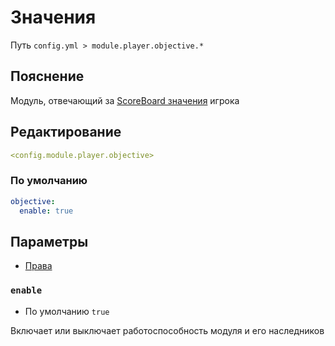 # Значения
Путь `config.yml > module.player.objective.*`

## Пояснение
Модуль, отвечающий за [ScoreBoard значения](https://ru.minecraft.wiki/w/%D0%A1%D0%B8%D1%81%D1%82%D0%B5%D0%BC%D0%B0_%D1%81%D1%87%D1%91%D1%82%D0%B0_%D0%B8%D0%B3%D1%80%D0%BE%D0%B2%D1%8B%D1%85_%D1%81%D0%BE%D0%B1%D1%8B%D1%82%D0%B8%D0%B9) игрока

## Редактирование
```yaml
<config.module.player.objective>
```

### По умолчанию
```yaml
objective:
  enable: true
```

## Параметры

- [Права](/en/permissions/module/player/objective/)

### `enable`
- По умолчанию `true`

Включает или выключает работоспособность модуля и его наследников